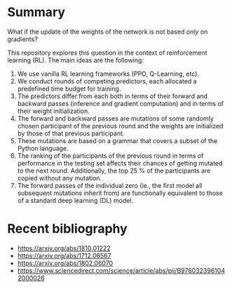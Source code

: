 # Summary

What if the update of the weights of the network is not based *only* on gradients?

This repository explores this question in the context of reinforcement learning
(RL). The main ideas are the following:

1. We use vanilla RL learning frameworks (PPO, Q-Learning, etc).
2. We conduct rounds of competing predictors, each allocated a predefined time
   budget for training.
3. The predictors differ from each both in terms of their forward and backward
   passes (inference and gradient computation) and in terms of their weight
   initialization.
5. The forward and backward passes are mutations of some randomly chosen
   participant of the previous round and the weights are initialized by those of
   that previous participant.
6. These mutations are based on a grammar that covers a subset of the Python
   language.
7. The ranking of the participants of the previous round in terms of performance
   in the testing set affects their chances of getting mutated to the next
   round.  Additionally, the top 25 % of the participants are copied without any
   mutation.
8. The forward passes of the individual zero (ie., the first model all
   subsequent mutations inherit from) are functionally equivalent to those of a
   standard deep learning (DL) model.


# Recent bibliography

 * https://arxiv.org/abs/1810.01222
 * https://arxiv.org/abs/1712.06567
 * https://arxiv.org/abs/1802.06070
 * https://www.sciencedirect.com/science/article/abs/pii/B9780323961042000026